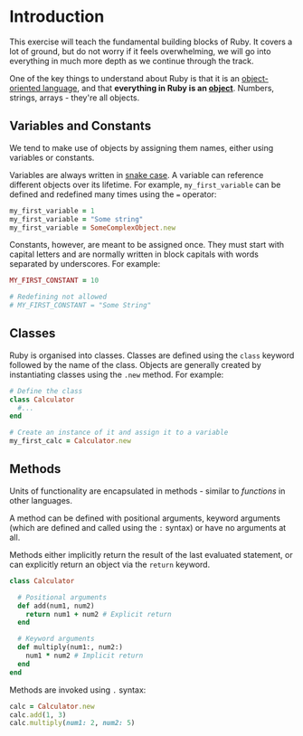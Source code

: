 # Introduction

This exercise will teach the fundamental building blocks of Ruby.
It covers a lot of ground, but do not worry if it feels overwhelming, we will go into everything in much more depth as we continue through the track.

One of the key things to understand about Ruby is that it is an [object-oriented language][object-oriented-programming], and that **everything in Ruby is an [object][object]**. Numbers, strings, arrays - they're all objects.

## Variables and Constants

We tend to make use of objects by assigning them names, either using variables or constants.

Variables are always written in [snake case][snake-case].
A variable can reference different objects over its lifetime.
For example, `my_first_variable` can be defined and redefined many times using the `=` operator:

```ruby
my_first_variable = 1
my_first_variable = "Some string"
my_first_variable = SomeComplexObject.new
```

Constants, however, are meant to be assigned once.
They must start with capital letters and are normally written in block capitals with words separated by underscores.
For example:

```ruby
MY_FIRST_CONSTANT = 10

# Redefining not allowed
# MY_FIRST_CONSTANT = "Some String"
```

## Classes

Ruby is organised into classes.
Classes are defined using the `class` keyword followed by the name of the class.
Objects are generally created by instantiating classes using the `.new` method.
For example:

```ruby
# Define the class
class Calculator
  #...
end

# Create an instance of it and assign it to a variable
my_first_calc = Calculator.new
```

## Methods

Units of functionality are encapsulated in methods - similar to _functions_ in other languages.

A method can be defined with positional arguments, keyword arguments (which are defined and called using the `:` syntax) or have no arguments at all.

Methods either implicitly return the result of the last evaluated statement, or can explicitly return an object via the `return` keyword.

```ruby
class Calculator

  # Positional arguments
  def add(num1, num2)
    return num1 + num2 # Explicit return
  end

  # Keyword arguments
  def multiply(num1:, num2:)
    num1 * num2 # Implicit return
  end
end
```

Methods are invoked using `.` syntax:

```ruby
calc = Calculator.new
calc.add(1, 3)
calc.multiply(num1: 2, num2: 5)
```

[object-oriented-programming]: https://ruby-doc.org/docs/ruby-doc-bundle/UsersGuide/rg/oothinking.html
[object]: https://github.com/exercism/v3/blob/main/reference/concepts/objects.md
[snake-case]: https://en.wikipedia.org/wiki/Snake_case
